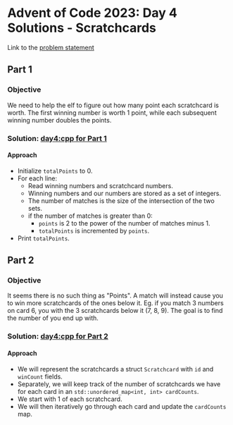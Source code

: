 # Advent of Code 2023: Day 4 Solutions - Scratchcards

Link to the [problem statement](https://adventofcode.com/2023/day/4)

## Part 1

### Objective

We need to help the elf to figure out how many point each scratchcard is worth.
The first winning number is worth 1 point, while each subsequent winning number doubles the points.

### Solution: [day4:cpp for Part 1](part1.cpp)

#### Approach

- Initialize `totalPoints` to 0.
- For each line:
  - Read winning numbers and scratchcard numbers.
  - Winning numbers and our numbers are stored as a set of integers.
  - The number of matches is the size of the intersection of the two sets.
  - if the number of matches is greater than 0:
    - `points` is 2 to the power of the number of matches minus 1.
    - `totalPoints` is incremented by `points`.
- Print `totalPoints`.

## Part 2

### Objective

It seems there is no such thing as "Points".
A match will instead cause you to win more scratchcards of the ones below it.
Eg. if you match 3 numbers on card 6, you with the 3 scratchcards below it (7, 8, 9).
The goal is to find the number of you end up with.

### Solution: [day4:cpp for Part 2](part2.cpp)

#### Approach

- We will represent the scratchcards a struct `Scratchcard` with `id` and `winCount` fields.
- Separately, we will keep track of the number of scratchcards we have for each card in an `std::unordered_map<int, int> cardCounts`.
- We start with 1 of each scratchcard.
- We will then iteratively go through each card and update the `cardCounts` map.
